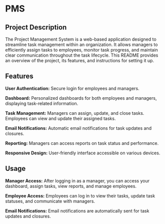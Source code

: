 <h1>PMS</h1> 
<h2>Project Description</h2> 
The Project Management System is a web-based application designed to streamline task management within an organization. It allows managers to efficiently assign tasks to employees, monitor task progress, and maintain clear communication throughout the task lifecycle. This README provides an overview of the project, its features, and instructions for setting it up.

<h2>Features</h2> 
<strong>User Authentication:</strong> Secure login for employees and managers.

<strong>Dashboard:</strong> Personalized dashboards for both employees and managers, displaying task-related information.

<strong>Task Management:</strong> Managers can assign, update, and close tasks. Employees can view and update their assigned tasks.

<strong>Email Notifications:</strong> Automatic email notifications for task updates and closures.

<strong>Reporting:</strong> Managers can access reports on task status and performance.

<strong>Responsive Design:</strong> User-friendly interface accessible on various devices.

<h2>Usage</h2>
<strong>Manager Access:</strong> After logging in as a manager, you can access your dashboard, assign tasks, view reports, and manage employees.

<strong>Employee Access:</strong> Employees can log in to view their tasks, update task statuses, and communicate with managers.

<strong>Email Notifications:</strong> Email notifications are automatically sent for task updates and closures.
